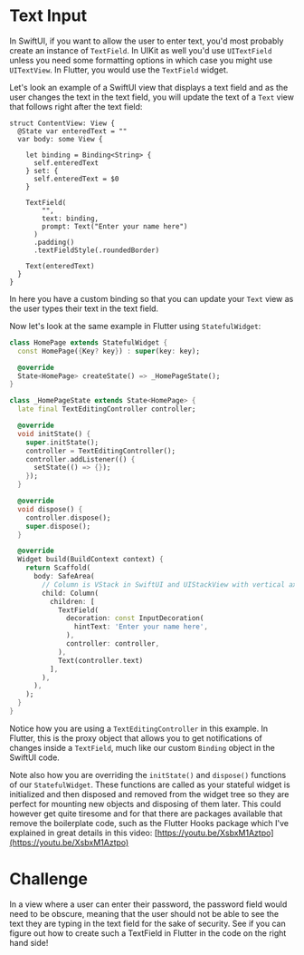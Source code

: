 # Text Input

In SwiftUI, if you want to allow the user to enter text, you'd most probably create an instance of `TextField`. In UIKit as well you'd use `UITextField` unless you need some formatting options in which case you might use `UITextView`. In Flutter, you would use the `TextField` widget.

Let's look an example of a SwiftUI view that displays a text field and as the user changes the text in the text field, you will update the text of a `Text` view that follows right after the text field:

```
struct ContentView: View {
  @State var enteredText = ""
  var body: some View {
    
    let binding = Binding<String> {
      self.enteredText
    } set: {
      self.enteredText = $0
    }
    
    TextField(
        "",
        text: binding,
        prompt: Text("Enter your name here")
      )
      .padding()
      .textFieldStyle(.roundedBorder)
      
    Text(enteredText)
  }
}
```

In here you have a custom binding so that you can update your `Text` view as the user types their text in the text field.

Now let's look at the same example in Flutter using `StatefulWidget`:

```dart
class HomePage extends StatefulWidget {
  const HomePage({Key? key}) : super(key: key);

  @override
  State<HomePage> createState() => _HomePageState();
}

class _HomePageState extends State<HomePage> {
  late final TextEditingController controller;

  @override
  void initState() {
    super.initState();
    controller = TextEditingController();
    controller.addListener(() {
      setState(() => {});
    });
  }

  @override
  void dispose() {
    controller.dispose();
    super.dispose();
  }

  @override
  Widget build(BuildContext context) {
    return Scaffold(
      body: SafeArea(
        // Column is VStack in SwiftUI and UIStackView with vertical axis in UIKit
        child: Column(
          children: [
            TextField(
              decoration: const InputDecoration(
                hintText: 'Enter your name here',
              ),
              controller: controller,
            ),
            Text(controller.text)
          ],
        ),
      ),
    );
  }
}
```

Notice how you are using a `TextEditingController` in this example. In Flutter, this is the proxy object that allows you to get notifications of changes inside a `TextField`, much like our custom `Binding` object in the SwiftUI code.

Note also how you are overriding the `initState()` and `dispose()` functions of our `StatefulWidget`. These functions are called as your stateful widget is initialized and then disposed and removed from the widget tree so they are perfect for mounting new objects and disposing of them later. This could however get quite tiresome and for that there are packages available that remove the boilerplate code, such as the Flutter Hooks package which I've explained in great details in this video: [https://youtu.be/XsbxM1Aztpo](https://youtu.be/XsbxM1Aztpo)

# Challenge

In a view where a user can enter their password, the password field would need to be obscure, meaning that the user should not be able to see the text they are typing in the text field for the sake of security. See if you can figure out how to create such a TextField in Flutter in the code on the right hand side!